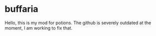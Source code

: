 # buffaria
Hello, this is my mod for potions. The github is severely outdated at the moment, I am working to fix that.
